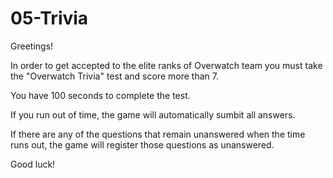 # 05-Trivia

Greetings!

In order to get accepted to the elite ranks of Overwatch team you must take the "Overwatch Trivia" test and score more than 7.

You have 100 seconds to complete the test.

If you run out of time, the game will automatically sumbit all answers.

If there are any of the questions that remain unanswered when the time runs out, the game will register those questions as unanswered.

Good luck!